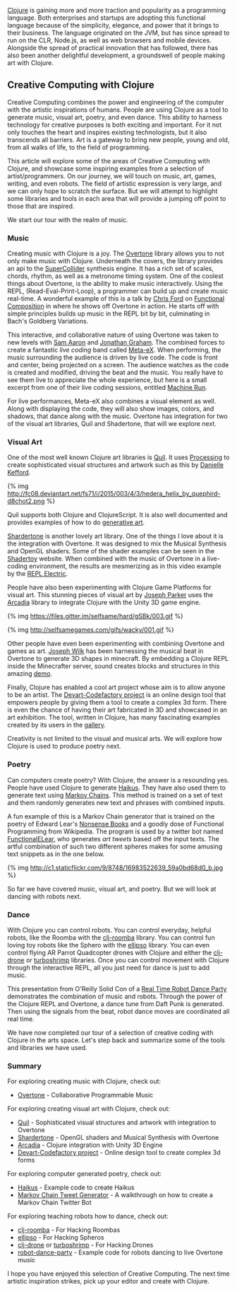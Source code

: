 [Clojure](http://clojure.org/) is gaining more and more traction and popularity as a programming language.  Both enterprises and startups are adopting this functional language because of the simplicity,
elegance, and power that it brings to their business.  The language originated on the JVM, but has since spread to run on the CLR, Node.js, as well as web browsers and mobile devices.
Alongside the spread of practical innovation that has followed, there has also been another delightful development, a groundswell of people making art with Clojure.

## Creative Computing with Clojure

Creative Computing combines the power and engineering of the computer with the artistic inspirations of humans.  People are using Clojure as a tool to generate music, visual art, poetry, and
even dance.  This ability to harness technology for creative purposes is both exciting and important.  For it not only touches the heart and inspires existing technologists, but it also
transcends all barriers.  Art is a gateway to bring new people, young and old, from all walks of life,  to the field of programming.

This article will explore some of the areas of Creative Computing with Clojure, and showcase some inspiring examples from a selection of artist/programmers. On our journey, we will touch on music, art, games, writing, and even robots.
The field of artistic expression is very large, and we can only hope to scratch the surface.  But we will attempt to highlight some libraries and tools in each area that will provide a jumping off point
to those that are inspired.

We start our tour with the realm of music.


### Music

Creating music with Clojure is a joy. The [Overtone](https://github.com/overtone/overtone) library allows you to not only make music with Clojure.  Underneath the covers, the library provides an api to the
[SuperCollider](http://supercollider.github.io/) synthesis engine.  It has a rich set of scales, chords, rhythm, as well as a metronome timing system.  One of the coolest things about Overtone, is the ability to
make music interactively.  Using the REPL, (Read-Eval-Print-Loop), a programmer can build up and create music real-time.  A wonderful example of this is a talk by [Chris Ford](https://twitter.com/ctford) on [Functional Composition](https://www.youtube.com/watch?v=Mfsnlbd-4xQ)
in where he shows off Overtone in action.  He starts off with simple principles builds up music in the REPL bit by bit, culminating in Bach's Goldberg Variations.

This interactive, and collaborative nature of using Overtone was taken to new levels with [Sam Aaron](https://twitter.com/samaaron) and [Jonathan Graham](https://twitter.com/graham_jp). The combined forces to create a fantastic  _live coding_ band called [Meta-eX](http://meta-ex.com/). When performing,
the music surrounding the audience is driven by live code.  The code is front and center, being projected on a screen.  The audience watches as the code is created and modified, driving the beat and the music.  You really have to see them live to appreciate the whole experience, but here is a small excerpt from one of their live coding sessions, entitled [Machine Run](https://soundcloud.com/meta-ex/machine-run).

For live performances, Meta-eX also combines a visual element as well.  Along with displaying the code, they will also show images, colors, and shadows, that dance along with the music. Overtone has integration for two of the visual art libraries, Quil and Shadertone,  that will we explore next.

### Visual Art

One of the most well known Clojure art libraries is [Quil](https://github.com/quil/quil).  It uses [Processing](https://processing.org/reference/) to create sophisticated visual structures and artwork such as this by [Danielle Kefford](https://twitter.com/quephird).

{% img http://fc08.deviantart.net/fs71/i/2015/003/4/3/hedera_helix_by_quephird-d8chot2.png %}


Quil supports both Clojure and ClojureScript.  It is also well documented and provides examples of how to do [generative art](https://github.com/quil/quil-examples/blob/master/src/quil_sketches/gen_art/README.md).

[Shardertone](https://github.com/overtone/shadertone) is another lovely art library. One of the things I love about it is the integration with Overtone.  It was designed to mix the Musical Synthesis and OpenGL shaders.  Some of the shader examples can be  seen in the [Shadertoy](https://www.shadertoy.com/) website.  When combined with the music of Overtone in a live-coding environment, the results are mesmerizing as in this video example by the [REPL Electric](https://vimeo.com/95988263).


People have also been experimenting with Clojure Game Platforms for visual art. This stunning pieces of visual art by [Joseph Parker](https://twitter.com/jplur_) uses the [Arcadia](https://github.com/arcadia-unity/Arcadia) library to integrate Clojure with the Unity 3D game engine.

{% img https://files.gitter.im/selfsame/hard/gSBk/003.gif %}

{% img http://selfsamegames.com/gifs/wacky/001.gif %}


Other people have even been experimenting with combining Overtone and games as art.  [Joseph Wilk](https://twitter.com/josephwilk) has been harnessing the musical beat in Overtone to generate 3D shapes in minecraft.  By embedding a Clojure REPL inside the Minecrafter server, sound creates blocks and structures in this amazing [demo](https://vimeo.com/120907923).

Finally, Clojure has enabled a cool art project whose aim is to allow anyone to be an artist.  The [Devart-Codefactory project](http://devartcodefactory.com/#/home) is an online design tool that empowers people by giving them a tool to create a complex 3d form.  There is even the chance of having their art fabricated in 3D and showcased in an art exhibition.  The tool, written in Clojure, has many fascinating examples created by its users in the [gallery](http://devartcodefactory.com/#/gallery).

Creativity is not limited to the visual and musical arts.  We will explore how Clojure is used to produce poetry next.

### Poetry

Can computers create poetry?  With Clojure, the answer is a resounding yes.  People have used Clojure to generate [Haikus](http://jr0cket.co.uk/2012/09/clojure-poetry-in-motion-developers-get.html.html).  They have also used them to generate text using [Markov Chains](http://en.wikipedia.org/wiki/Markov_chain).  This method is trained on a set of text and them randomly generates new text and phrases with combined inputs.

A fun example of this is a Markov Chain generator that is trained on the poetry of Edward Lear's [Nonsense Books](http://www.gutenberg.org/ebooks/13650?msg=welcome_stranger) and a goodly dose of Functional Programming from Wikipedia.  The program is used by a twitter bot named [FunctionalELear](https://twitter.com/FunctionalELear), who generates _art tweets_ based off the input texts.  The artful combination of such two different spheres makes for some amusing text snippets as in the one below.

{% img http://c1.staticflickr.com/9/8748/16983522639_59a0bd68d0_b.jpg %}

So far we have covered music, visual art, and poetry.  But we will look at dancing with robots next.


### Dance

With Clojure you can control robots.  You can control everyday, helpful robots, like the Roomba with the [clj-roomba](https://github.com/gigasquid/clj-roomba) library.  You can control fun loving toy robots like the Sphero with the [ellipso](https://github.com/mattdenner/ellipso) library.  You can even control flying AR Parrot Quadcopter drones with Clojure and either the [clj-drone](https://github.com/gigasquid/clj-drone) or [turboshrimp](https://github.com/wiseman/turboshrimp) libraries.  Once you can control movement with Clojure through the interactive REPL, all you just need for dance is just to add music.

This presentation from O'Reilly Solid Con of a [Real Time Robot Dance Party](https://www.youtube.com/watch?v=sHK4v5MimJs) demonstrates the combination of music and robots.  Through the power of the Clojure REPL and Overtone, a dance tune from Daft Punk is generated.  Then using the signals from the beat, robot dance moves are coordinated all real time.

We have now completed our tour of a selection of creative coding with Clojure in the arts space.  Let's step back and summarize some of the tools and libraries we have used.

### Summary

For exploring creating music with Clojure, check out:

* [Overtone](http://overtone.github.io/) - Collaborative Programmable Music

For exploring creating visual art with Clojure, check out:

* [Quil](https://github.com/quil/quil) - Sophisticated visual structures and artwork with integration to Overtone
* [Shardertone](https://github.com/overtone/shadertone) - OpenGL shaders and Musical Synthesis with Overtone
* [Arcadia](https://github.com/arcadia-unity/Arcadia) - Clojure integration with Unity 3D Engine
* [Devart-Codefactory project](http://devartcodefactory.com/#/home) - Online design tool to create complex 3d forms

For exploring computer generated poetry, check out:

* [Haikus](http://jr0cket.co.uk/2012/09/clojure-poetry-in-motion-developers-get.html.html) - Example code to create Haikus
* [Markov Chain Tweet Generator](https://howistart.org/posts/clojure/1) - A walkthrough on how to create a Markov Chain Twitter Bot

For exploring teaching robots how to dance, check out:

*  [clj-roomba](https://github.com/gigasquid/clj-roomba) - For Hacking Roombas
*  [ellipso](https://github.com/mattdenner/ellipso) - For Hacking Spheros
*  [clj-drone](https://github.com/gigasquid/clj-drone) or [turboshrimp](https://github.com/wiseman/turboshrimp)  - For Hacking Drones
*  [robot-dance-party](https://github.com/gigasquid/robot-dance-party) - Example code for robots dancing to live Overtone music


I hope you have enjoyed this selection of Creative Computing.  The next time artistic inspiration strikes, pick up your editor and create with Clojure.




